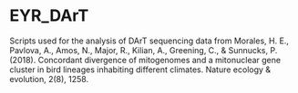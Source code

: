 # EYR_DArT
Scripts used for the analysis of DArT sequencing data from 
Morales, H. E., Pavlova, A., Amos, N., Major, R., Kilian, A., Greening, C., & Sunnucks, P. (2018). Concordant divergence of mitogenomes and a mitonuclear gene cluster in bird lineages inhabiting different climates. Nature ecology & evolution, 2(8), 1258.

